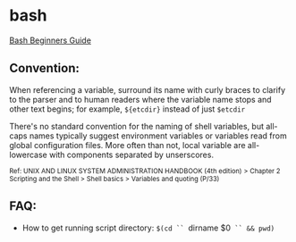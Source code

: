 # bash
[Bash Beginners Guide](http://www.tldp.org/LDP/Bash-Beginners-Guide/Bash-Beginners-Guide.pdf)

Convention:
--------------
When referencing a variable, surround its name with curly braces to clarify to the parser and to human readers where the variable name stops and other text begins; for example, `${etcdir}` instead of just `$etcdir`

There's no standard convention for the naming of shell variables, but all-caps names typically suggest environment variables or variables read from global configuration files. More often than not, local variable are all-lowercase with components separated by unserscores.

<sub>Ref: UNIX AND LINUX SYSTEM ADMINISTRATION HANDBOOK (4th edition) > Chapter 2 Scripting and the Shell > Shell basics > Variables and quoting (P/33)</sub>

FAQ:
----
* How to get running script directory: `$(cd `` `dirname $0` `` && pwd)`
 
